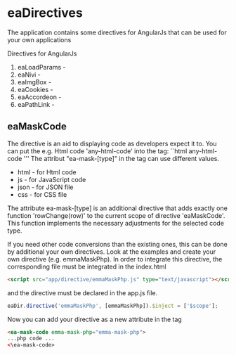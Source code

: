 # eaDirectives
The application contains some directives for AngularJs that can be used for your own applications

Directives for AngularJs
1. eaLoadParams - 
2. eaNivi - 
3. eaImgBox - 
4. eaCookies - 
5. eaAccordeon - 
6. eaPathLink - 
## eaMaskCode
The directive is an aid to displaying code as developers expect it to. You can put the e.g. Html code 'any-html-code' into the tag:
``html
 <ea-mask-code ea-mask-html>
    any-html-code
 </ea-mask-code>
'''
The attribut "ea-mask-[type]" in the tag can use different values.
- html - for Html code
- js - for JavaScript code
- json - for JSON file
- css - for CSS file

The attribute ea-mask-[type] is an additional directive that adds exactly one function 'rowChange(row)' to the current scope of directive 'eaMaskCode'. This function implements the necessary adjustments for the selected code type.

If you need other code conversions than the existing ones, this can be done by additional your own directives.
Look at the examples and create your own directive (e.g. emmaMaskPhp). In order to integrate this directive, the corresponding file must be integrated in the index.html
```html
<script src="app/directive/emmaMaskPhp.js" type="text/javascript"></script>
```
and the directive must be declared in the app.js file.
```javascript
eaDir.directive('emmaMaskPhp', [emmaMaskPhp]).$inject = ['$scope'];
```
Now you can add your directive as a new attribute in the tag
```html
<ea-mask-code emma-mask-php="emma-mask-php">
...php code ...
<\ea-mask-code>
```
